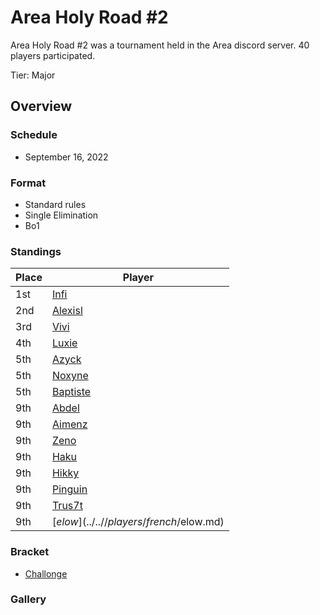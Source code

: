 # Area Holy Road #2

Area Holy Road #2 was a tournament held in the Area discord server.
40 players participated.

Tier: Major

## Overview

### Schedule
- September 16, 2022

### Format
- Standard rules
- Single Elimination
- Bo1

### Standings
|Place|Player|
|-|-|
|1st|[Infi](../..//players/japanese/infi.md)|
|2nd|[Alexisl](../..//players/french/alexisl.md)|
|3rd|[Vivi](../..//players/french/vivi.md)|
|4th|[Luxie](../..//players/belgian/luxie.md)|
|5th|[Azyck](../..//players/french/azyck.md)|
|5th|[Noxyne](../..//players/french/noxyne.md)|
|5th|[Baptiste](../..//players/french/baptiste.md)|
|9th|[Abdel](../..//players/french/abdel.md)|
|9th|[Aimenz](../..//players/french/aimenz.md)|
|9th|[Zeno](../..//players/french/585zeno.md)|
|9th|[Haku](../..//players/german/haku.md)|
|9th|[Hikky](../..//players/brazilian/hikky.md)|
|9th|[Pinguin](../..//players/french/pinguin.md)|
|9th|[Trus7t](../..//players/italian/trus7t.md)|
|9th|[$elow](../..//players/french/$elow.md)|

### Bracket
- [Challonge](https://challonge.com/holyroad2)

### Gallery
